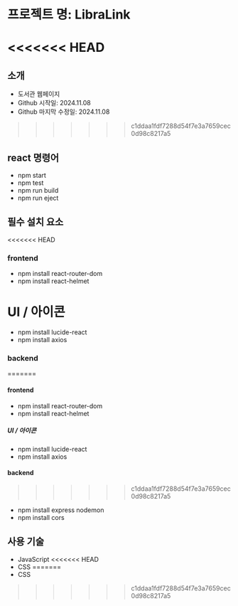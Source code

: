 # 프로젝트 명: LibraLink

<<<<<<< HEAD
=======
## 소개
- 도서관 웹페이지
- Github 시작일: 2024.11.08
- Github 마지막 수정일: 2024.11.08

>>>>>>> c1ddaa1fdf7288d54f7e3a7659cec0d98c8217a5
## react 명령어
- npm start
- npm test
- npm run build
- npm run eject


## 필수 설치 요소

<<<<<<< HEAD
### frontend
- npm install react-router-dom
- npm install react-helmet
# UI / 아이콘
- npm install lucide-react 
- npm install axios

### backend
=======
#### frontend
- npm install react-router-dom
- npm install react-helmet
##### UI / 아이콘
- npm install lucide-react 
- npm install axios

#### backend
>>>>>>> c1ddaa1fdf7288d54f7e3a7659cec0d98c8217a5
- npm install express nodemon
- npm install cors

## 사용 기술
- JavaScript
<<<<<<< HEAD
- CSS
=======
- CSS
>>>>>>> c1ddaa1fdf7288d54f7e3a7659cec0d98c8217a5

